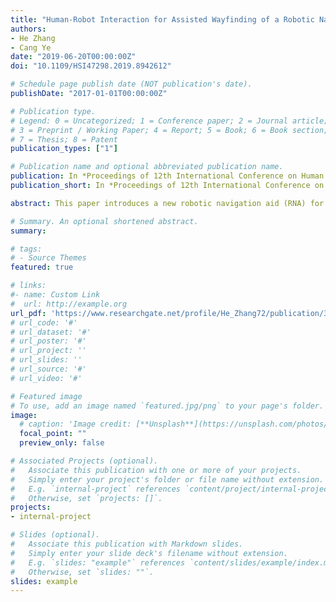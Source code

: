 ```yaml
---
title: "Human-Robot Interaction for Assisted Wayfinding of a Robotic Navigation Aid for the Blind"
authors:
- He Zhang
- Cang Ye
date: "2019-06-20T00:00:00Z"
doi: "10.1109/HSI47298.2019.8942612"

# Schedule page publish date (NOT publication's date).
publishDate: "2017-01-01T00:00:00Z"

# Publication type.
# Legend: 0 = Uncategorized; 1 = Conference paper; 2 = Journal article;
# 3 = Preprint / Working Paper; 4 = Report; 5 = Book; 6 = Book section;
# 7 = Thesis; 8 = Patent
publication_types: ["1"]

# Publication name and optional abbreviated publication name.
publication: In *Proceedings of 12th International Conference on Human System Interaction (HSI)*, Richmond, June 25-27 (***Best Paper Award***)
publication_short: In *Proceedings of 12th International Conference on Human System Interaction (HSI)*, Richmond, June 25-27 (***Best Paper Award***)

abstract: This paper introduces a new robotic navigation aid (RNA) for the visually impaired (VI). Two fundamental functions wayfinding and human-robot interaction (HRI) are presented for assisted wayfinding. The problem of wayfinding involves planning a path from the RNA’s current location to the destination and following the path to get to the destination. To address the problem, we developed a new visual inertial odometry to estimate the RNA’s pose by using the image and depth data from an RGB-D camera and the inertial data of an IMU. The estimated pose is used for path planning. To guide the user to follow the planned path, we designed an HRI interface with two guiding modes the robocane mode and white-came mode. In the robocane mode, the RNA uses a motorized rolling tip to steer itself into the desired direction of travel (DDT) for the user to follow and track the planned path. In the white-cane mode, the RNA uses its speech interface to indicate the DDT to the user by audio messages. In this mode, the user swings the RNA just like using a conventional white cane. To make mode selection effortless, we developed a human intent detection (HID) method based on the decision tree mode. The method can detect the user intent and automatically select the appropriate mode according to the detected intent. Experimental results demonstrate the efficacies of the VIO, HRI, and HID methods for assisted wayfinding.

# Summary. An optional shortened abstract.
summary:

# tags:
# - Source Themes
featured: true

# links:
#- name: Custom Link
#  url: http://example.org
url_pdf: 'https://www.researchgate.net/profile/He_Zhang72/publication/338370643_Human-Robot_Interaction_for_Assisted_Wayfinding_of_a_Robotic_Navigation_Aid_for_the_Blind/links/5e13d142a6fdcc28375db16b/Human-Robot-Interaction-for-Assisted-Wayfinding-of-a-Robotic-Navigation-Aid-for-the-Blind.pdf' #http://eprints.soton.ac.uk/352095/1/Cushen-IMV2013.pdf
# url_code: '#'
# url_dataset: '#'
# url_poster: '#'
# url_project: ''
# url_slides: ''
# url_source: '#'
# url_video: '#'

# Featured image
# To use, add an image named `featured.jpg/png` to your page's folder.
image:
  # caption: 'Image credit: [**Unsplash**](https://unsplash.com/photos/pLCdAaMFLTE)'
  focal_point: ""
  preview_only: false

# Associated Projects (optional).
#   Associate this publication with one or more of your projects.
#   Simply enter your project's folder or file name without extension.
#   E.g. `internal-project` references `content/project/internal-project/index.md`.
#   Otherwise, set `projects: []`.
projects:
- internal-project

# Slides (optional).
#   Associate this publication with Markdown slides.
#   Simply enter your slide deck's filename without extension.
#   E.g. `slides: "example"` references `content/slides/example/index.md`.
#   Otherwise, set `slides: ""`.
slides: example
---
```

